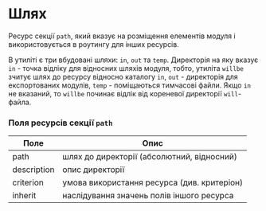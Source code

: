 # Шлях 

Ресурс секції <code>path</code>, який вказує на розміщення елементів модуля і використовується в роутингу для інших ресурсів.

В утиліті є три вбудовані шляхи: `in`, `out` та `temp`. Директорія на яку вказує `in` - точка відліку для відносних шляхів модуля, тобто, утиліта `willbe` зчитує шлях до ресурсу відносно каталогу `in`, `out` - директорія для експортованих модулів, `temp` - поміщаються тимчасові файли. Якщо `in` не вказаний, то `willbe` починає відлік від кореневої директорії `will`-файла. 

### Поля ресурсів секції `path`     

| Поле           | Опис                                        |
|----------------|---------------------------------------------|
| path           | шлях до директорії (абсолютний, відносний)  |
| description    | опис директорії                             |
| criterion      | умова використання ресурса (див. критеріон) |
| inherit        | наслідування значень полів іншого ресурса   | 